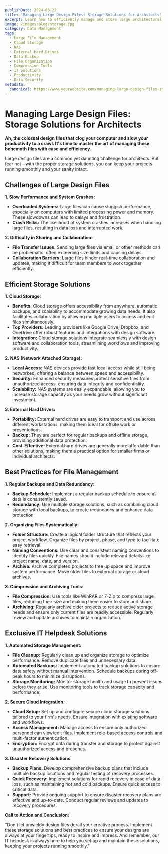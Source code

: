 ```yaml
---
publishDate: 2024-08-22
title: 'Managing Large Design Files: Storage Solutions for Architects'
excerpt: Learn how to efficiently manage and store large architectural design files, keeping your projects running smoothly and securely.
image: /images/blog/storage.jpg
category: Data Management
tags:
  - Large File Management
  - Cloud Storage
  - NAS
  - External Hard Drives
  - Data Backup
  - File Organization
  - Compression Tools
  - IT Solutions
  - Productivity
  - Data Security
metadata:
  canonical: https://www.yourwebsite.com/managing-large-design-files-storage-solutions-for-architects
---
```


# Managing Large Design Files: Storage Solutions for Architects

**Ah, the colossal design files that clog your computer and slow your productivity to a crawl. It's time to master the art of managing these behemoth files with ease and efficiency.**

Large design files are a common yet daunting challenge for architects. But fear not—with the proper storage solutions, you can keep your projects running smoothly and your sanity intact.

## Challenges of Large Design Files

**1. Slow Performance and System Crashes:**

- **Overloaded Systems:** Large files can cause sluggish performance, especially on computers with limited processing power and memory. These slowdowns can lead to delays and frustration.
- **Crash Risks:** The likelihood of system crashes increases when handling large files, resulting in data loss and interrupted work.

**2. Difficulty in Sharing and Collaboration:**

- **File Transfer Issues:** Sending large files via email or other methods can be problematic, often exceeding size limits and causing delays.
- **Collaboration Barriers:** Large files hinder real-time collaboration and updates, making it difficult for team members to work together efficiently.

## Efficient Storage Solutions

**1. Cloud Storage:**

- **Benefits:** Cloud storage offers accessibility from anywhere, automatic backups, and scalability to accommodate growing data needs. It also facilitates collaboration by allowing multiple users to access and edit files simultaneously.
- **Top Providers:** Leading providers like Google Drive, Dropbox, and OneDrive offer robust features and integrations with design software.
- **Integration:** Cloud storage solutions integrate seamlessly with design software and collaboration tools, streamlining workflows and improving productivity.

**2. NAS (Network Attached Storage):**

- **Local Access:** NAS devices provide fast local access while still being networked, offering a balance between speed and accessibility.
- **Security:** Enhanced security measures protect sensitive files from unauthorized access, ensuring data integrity and confidentiality.
- **Scalability:** NAS systems are easily expandable, allowing you to increase storage capacity as your needs grow without significant investment.

**3. External Hard Drives:**

- **Portability:** External hard drives are easy to transport and use across different workstations, making them ideal for offsite work or presentations.
- **Backup:** They are perfect for regular backups and offline storage, providing additional data protection.
- **Cost-Effective:** External hard drives are generally more affordable than other solutions, making them a practical option for smaller firms or individual architects.

## Best Practices for File Management

**1. Regular Backups and Data Redundancy:**

- **Backup Schedule:** Implement a regular backup schedule to ensure all data is consistently saved.
- **Redundancy:** Use multiple storage solutions, such as combining cloud storage with local backups, to create redundancy and enhance data protection.

**2. Organizing Files Systematically:**

- **Folder Structure:** Create a logical folder structure that reflects your project workflow. Organize files by project, phase, and type to facilitate easy retrieval.
- **Naming Conventions:** Use clear and consistent naming conventions to identify files quickly. File names should include relevant details like project name, date, and version.
- **Archive:** Archive completed projects to free up space and improve system performance. Move older files to external storage or cloud archives.

**3. Compression and Archiving Tools:**

- **File Compression:** Use tools like WinRAR or 7-Zip to compress large files, reducing their size and making them easier to store and share.
- **Archiving:** Regularly archive older projects to reduce active storage needs and ensure only current files are readily accessible. Regularly review and update archives to maintain organization.

## Exclusive IT Helpdesk Solutions

**1. Automated Storage Management:**

- **File Cleanup:** Regularly clean up and organize storage to optimize performance. Remove duplicate files and unnecessary data.
- **Automated Backups:** Implement automated backup solutions to ensure data safety without manual intervention. Schedule backups during off-peak hours to minimize disruptions.
- **Storage Monitoring:** Monitor storage health and usage to prevent issues before they arise. Use monitoring tools to track storage capacity and performance.

**2. Secure Cloud Integration:**

- **Cloud Setup:** Set up and configure secure cloud storage solutions tailored to your firm's needs. Ensure integration with existing software and workflows.
- **Access Management:** Manage access to ensure only authorized personnel can view/edit files. Implement role-based access controls and multi-factor authentication.
- **Encryption:** Encrypt data during transfer and storage to protect against unauthorized access and breaches.

**3. Disaster Recovery Solutions:**

- **Backup Plans:** Develop comprehensive backup plans that include multiple backup locations and regular testing of recovery processes.
- **Quick Recovery:** Implement solutions for rapid recovery in case of data loss, such as maintaining hot and cold backups. Ensure quick access to critical data.
- **Support:** Provide ongoing support to ensure disaster recovery plans are effective and up-to-date. Conduct regular reviews and updates to recovery procedures.

**Call to Action and Conclusion:**

"Don't let unwieldy design files derail your creative process. Implement these storage solutions and best practices to ensure your designs are always at your fingertips, ready to inspire and impress. And remember, our IT helpdesk is always here to help you set up and maintain these solutions, keeping your projects running smoothly."
